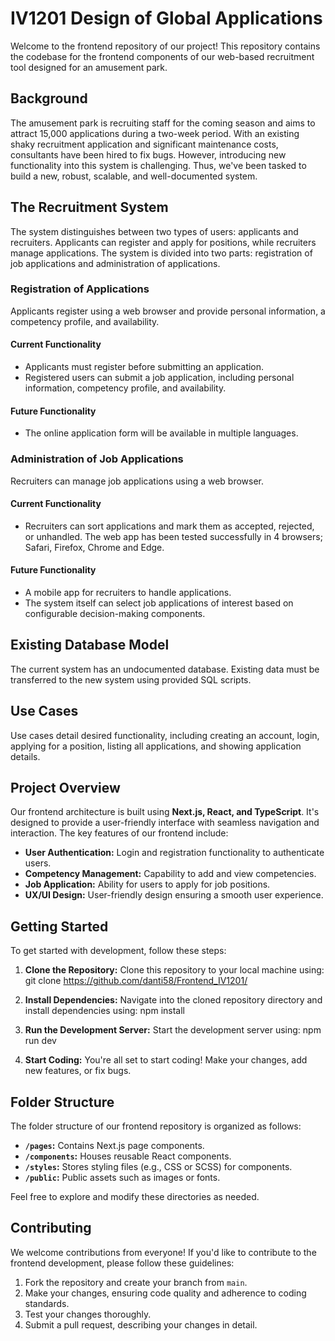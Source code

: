 # IV1201 Design of Global Applications 

Welcome to the frontend repository of our project! This repository contains the codebase for the frontend components of our web-based recruitment tool designed for an amusement park. 






## Background
The amusement park is recruiting staff for the coming season and aims to attract 15,000 applications during a two-week period. With an existing shaky recruitment application and significant maintenance costs, consultants have been hired to fix bugs. However, introducing new functionality into this system is challenging. Thus, we've been tasked to build a new, robust, scalable, and well-documented system.

## The Recruitment System
The system distinguishes between two types of users: applicants and recruiters. Applicants can register and apply for positions, while recruiters manage applications. The system is divided into two parts: registration of job applications and administration of applications.

### Registration of Applications
Applicants register using a web browser and provide personal information, a competency profile, and availability.

#### Current Functionality
- Applicants must register before submitting an application.
- Registered users can submit a job application, including personal information, competency profile, and availability.

#### Future Functionality
- The online application form will be available in multiple languages.

### Administration of Job Applications
Recruiters can manage job applications using a web browser.

#### Current Functionality
- Recruiters can sort applications and mark them as accepted, rejected, or unhandled. The web app has been tested successfully in 4 browsers; Safari, Firefox, Chrome and Edge.

#### Future Functionality
- A mobile app for recruiters to handle applications.
- The system itself can select job applications of interest based on configurable decision-making components.

## Existing Database Model
The current system has an undocumented database. Existing data must be transferred to the new system using provided SQL scripts.

## Use Cases
Use cases detail desired functionality, including creating an account, login, applying for a position, listing all applications, and showing application details.


## Project Overview
Our frontend architecture is built using **Next.js, React, and TypeScript**. It's designed to provide a user-friendly interface with seamless navigation and interaction. The key features of our frontend include:

- **User Authentication:** Login and registration functionality to authenticate users.
- **Competency Management:** Capability to add and view competencies.
- **Job Application:** Ability for users to apply for job positions.
- **UX/UI Design:** User-friendly design ensuring a smooth user experience.

## Getting Started
To get started with development, follow these steps:

1. **Clone the Repository:** Clone this repository to your local machine using:
   git clone https://github.com/danti58/Frontend_IV1201/


3. **Install Dependencies:** Navigate into the cloned repository directory and install dependencies using:
npm install


3. **Run the Development Server:** Start the development server using:
npm run dev



4. **Start Coding:** You're all set to start coding! Make your changes, add new features, or fix bugs.

## Folder Structure
The folder structure of our frontend repository is organized as follows:

- **`/pages`:** Contains Next.js page components.
- **`/components`:** Houses reusable React components.
- **`/styles`:** Stores styling files (e.g., CSS or SCSS) for components.
- **`/public`:** Public assets such as images or fonts.

Feel free to explore and modify these directories as needed.

## Contributing
We welcome contributions from everyone! If you'd like to contribute to the frontend development, please follow these guidelines:

1. Fork the repository and create your branch from `main`.
2. Make your changes, ensuring code quality and adherence to coding standards.
3. Test your changes thoroughly.
4. Submit a pull request, describing your changes in detail.

